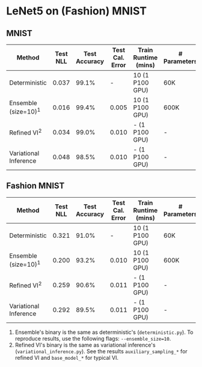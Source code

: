 # LeNet5 on (Fashion) MNIST

## MNIST

| Method | Test NLL | Test Accuracy | Test Cal. Error | Train Runtime (mins) | # Parameters |
| ----------- | ----------- | ----------- | ----------- | ----------- | ----------- |
| Deterministic | 0.037 | 99.1% | - | 10 (1 P100 GPU) | 60K |
| Ensemble (size=10)<sup>1</sup> | 0.016 | 99.4% | 0.005 | 10 (1 P100 GPU) | 600K |
| Refined VI<sup>2</sup> | 0.034 | 99.0% | 0.010 | - (1 P100 GPU) | - |
| Variational Inference | 0.048 | 98.5% | 0.010 | - (1 P100 GPU) | - |

## Fashion MNIST

| Method | Test NLL | Test Accuracy | Test Cal. Error | Train Runtime (mins) | # Parameters |
| ----------- | ----------- | ----------- | ----------- | ----------- | ----------- |
| Deterministic | 0.321 | 91.0% | - | 10 (1 P100 GPU) | 60K |
| Ensemble (size=10)<sup>1</sup> | 0.200 | 93.2% | 0.010 | 10 (1 P100 GPU) | 600K |
| Refined VI<sup>2</sup> | 0.259 | 90.6% | 0.011 | - (1 P100 GPU) | - |
| Variational Inference | 0.292 | 89.5% | 0.011 | - (1 P100 GPU) | - |

1. Ensemble's binary is the same as deterministic's (`deterministic.py`). To reproduce results, use the following flags: `--ensemble_size=10`.
2. Refined VI's binary is the same as variational inference's (`variational_inference.py`). See the results `auxiliary_sampling_*` for refined VI and `base_model_*` for typical VI.
